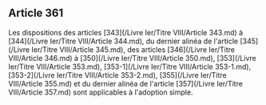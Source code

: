 Article 361
----
Les dispositions des articles [343](/Livre Ier/Titre VIII/Article 343.md) à [344](/Livre Ier/Titre VIII/Article 344.md), du dernier alinéa de l'article [345](/Livre Ier/Titre VIII/Article 345.md), des
articles [346](/Livre Ier/Titre VIII/Article 346.md) à [350](/Livre Ier/Titre VIII/Article 350.md), [353](/Livre Ier/Titre VIII/Article 353.md), [353-1](/Livre Ier/Titre VIII/Article 353-1.md), [353-2](/Livre Ier/Titre VIII/Article 353-2.md), [355](/Livre Ier/Titre VIII/Article 355.md) et du dernier alinéa de l'article [357](/Livre Ier/Titre VIII/Article 357.md)
sont applicables à l'adoption simple.
